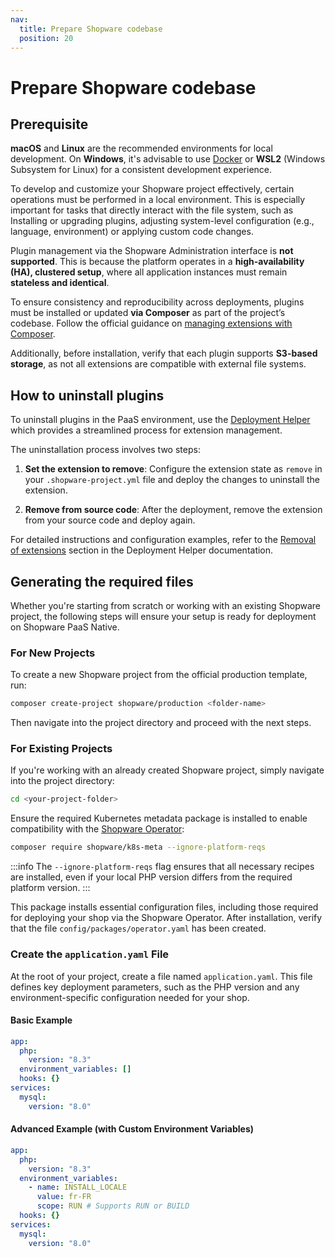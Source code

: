 ```yaml
---
nav:
  title: Prepare Shopware codebase
  position: 20
---
```


# Prepare Shopware codebase

## Prerequisite

**macOS** and **Linux** are the recommended environments for local development. On **Windows**, it's advisable to use [Docker](https://www.youtube.com/watch?v=5XYFRDlT9WI) or **WSL2** (Windows Subsystem for Linux) for a consistent development experience.

To develop and customize your Shopware project effectively, certain operations must be performed in a local environment. This is especially important for tasks that directly interact with the file system, such as Installing or upgrading plugins, adjusting system-level configuration (e.g., language, environment) or applying custom code changes.

Plugin management via the Shopware Administration interface is **not supported**. This is because the platform operates in a **high-availability (HA), clustered setup**, where all application instances must remain **stateless and identical**.

To ensure consistency and reproducibility across deployments, plugins must be installed or updated **via Composer** as part of the project’s codebase. Follow the official guidance on [managing extensions with Composer](https://developer.shopware.com/docs/guides/hosting/installation-updates/extension-managment.html#installing-extensions-with-composer).

Additionally, before installation, verify that each plugin supports **S3-based storage**, as not all extensions are compatible with external file systems.

## How to uninstall plugins

To uninstall plugins in the PaaS environment, use the [Deployment Helper](../../../../guides/hosting/installation-updates/deployments/deployment-helper.html#removal-of-extensions) which provides a streamlined process for extension management.

The uninstallation process involves two steps:

1. **Set the extension to remove**: Configure the extension state as `remove` in your `.shopware-project.yml` file and deploy the changes to uninstall the extension.

2. **Remove from source code**: After the deployment, remove the extension from your source code and deploy again.

For detailed instructions and configuration examples, refer to the [Removal of extensions](../../../../guides/hosting/installation-updates/deployments/deployment-helper.html#removal-of-extensions) section in the Deployment Helper documentation.

## Generating the required files

Whether you're starting from scratch or working with an existing Shopware project, the following steps will ensure your setup is ready for deployment on Shopware PaaS Native.

### For New Projects

To create a new Shopware project from the official production template, run:

```sh
composer create-project shopware/production <folder-name>
```

Then navigate into the project directory and proceed with the next steps.

### For Existing Projects

If you're working with an already created Shopware project, simply navigate into the project directory:

```sh
cd <your-project-folder>
```

Ensure the required Kubernetes metadata package is installed to enable compatibility with the [Shopware Operator](https://github.com/shopware/shopware-operator):

```sh
composer require shopware/k8s-meta --ignore-platform-reqs
```

:::info
The `--ignore-platform-reqs` flag ensures that all necessary recipes are installed, even if your local PHP version differs from the required platform version.
:::

This package installs essential configuration files, including those required for deploying your shop via the Shopware Operator. After installation, verify that the file `config/packages/operator.yaml` has been created.

### Create the `application.yaml` File

At the root of your project, create a file named `application.yaml`. This file defines key deployment parameters, such as the PHP version and any environment-specific configuration needed for your shop.

#### Basic Example

```yaml
app:
  php:
    version: "8.3"
  environment_variables: []
  hooks: {}
services:
  mysql:
    version: "8.0"
```

#### Advanced Example (with Custom Environment Variables)

```yaml
app:
  php:
    version: "8.3"
  environment_variables:
    - name: INSTALL_LOCALE
      value: fr-FR
      scope: RUN # Supports RUN or BUILD
  hooks: {}
services:
  mysql:
    version: "8.0"
```
